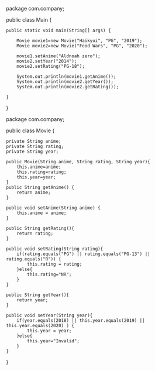 package com.company;

public class Main {

    public static void main(String[] args) {

        Movie movie1=new Movie("Haikyui", "PG", "2019");
        Movie movie2=new Movie("Food Wars", "PG", "2020");

        movie1.setAnime("Aldnoah zero");
        movie2.setYear("2014");
        movie2.setRating("PG-18");

        System.out.println(movie1.getAnime());
        System.out.println(movie2.getYear());
        System.out.println(movie2.getRating());

    }
}

package com.company;

public class Movie {

    private String anime;
    private String rating;
    private String year;

    public Movie(String anime, String rating, String year){
        this.anime=anime;
        this.rating=rating;
        this.year=year;
    }
    public String getAnime() {
        return anime;
    }

    public void setAnime(String anime) {
        this.anime = anime;
    }

    public String getRating(){
        return rating;
    }

    public void setRating(String rating){
        if(rating.equals("PG") || rating.equals("PG-13") || rating.equals("R")) {
            this.rating = rating;
        }else{
            this.rating="NR";
        }
    }

    public String getYear(){
        return year;
    }

    public void setYear(String year){
        if(year.equals(2018) || this.year.equals(2019) || this.year.equals(2020) ) {
            this.year = year;
        }else{
            this.year="Invalid";
        }
    }




}
